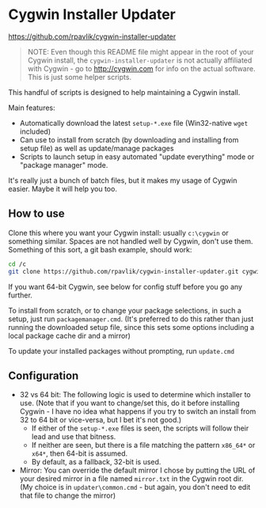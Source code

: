 # Cygwin Installer Updater

<https://github.com/rpavlik/cygwin-installer-updater>

> NOTE: Even though this README file might appear in the root of your Cygwin install, the `cygwin-installer-updater` is not actually affiliated with Cygwin - go to <http://cygwin.com> for info on the actual software. This is just some helper scripts.

This handful of scripts is designed to help maintaining a Cygwin install.

Main features:

- Automatically download the latest `setup-*.exe` file (Win32-native `wget` included)
- Can use to install from scratch (by downloading and installing from setup file) as well as update/manage packages
- Scripts to launch setup in easy automated "update everything" mode or "package manager" mode.

It's really just a bunch of batch files, but it makes my usage of Cygwin easier. Maybe it will help you too.

## How to use
Clone this where you want your Cygwin install: usually `c:\cygwin` or something similar. Spaces are not handled well by Cygwin, don't use them. Something of this sort, a git bash example, should work:

```sh
cd /c
git clone https://github.com/rpavlik/cygwin-installer-updater.git cygwin
```

If you want 64-bit Cygwin, see below for config stuff before you go any further.

To install from scratch, or to change your package selections, in such a setup, just run `packagemanager.cmd`. (It's preferred to do this rather than just running the downloaded setup file, since this sets some options including a local package cache dir and a mirror)

To update your installed packages without prompting, run `update.cmd`

## Configuration

- 32 vs 64 bit: The following logic is used to determine which installer to use. (Note that if you want to change/set this, do it before installing Cygwin - I have no idea what happens if you try to switch an install from 32 to 64 bit or vice-versa, but I bet it's not good.)
	- If either of the `setup-*.exe` files is seen, the scripts will follow their lead and use that bitness.
	- If neither are seen, but there is a file matching the pattern `x86_64*` or `x64*`, then 64-bit is assumed.
	- By default, as a fallback, 32-bit is used.
- Mirror: You can override the default mirror I chose by putting the URL of your desired mirror in a file named `mirror.txt` in the Cygwin root dir. (My choice is in `updater\common.cmd` - but again, you don't need to edit that file to change the mirror)